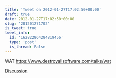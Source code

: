 ```yaml
---
title: 'Tweet on 2012-01-27T17:02:50+00:00'
draft: true
date: 2012-01-27T17:02:50+00:00
slug: '201201271702'
is_tweet: true
tweet_info:
  id: '162822864284819456'
  type: 'post'
  is_thread: False
---
```




WAT <https://www.destroyallsoftware.com/talks/wat>

[Discussion](https://x.com/sytelus/status/162822864284819456)

